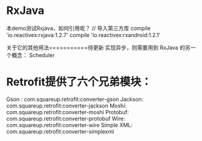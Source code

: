 # RxJava
本demo测试Rxjava，如何引用呢？
// 导入第三方库
compile 'io.reactivex:rxjava:1.2.7'
compile 'io.reactivex:rxandroid:1.2.1'

关于它的其他用法===========待更新
实现异步，则需要用到 RxJava 的另一个概念： Scheduler 
# Retrofit提供了六个兄弟模块：

Gson : 
com.squareup.retrofit:converter-gson
Jackson: 
com.squareup.retrofit:converter-jackson
Moshi: 
com.squareup.retrofit:converter-moshi
Protobuf: 
com.squareup.retrofit:converter-protobuf
Wire: 
com.squareup.retrofit:converter-wire
Simple XML: 
com.squareup.retrofit:converter-simplexml
